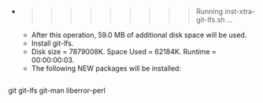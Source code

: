 * >>>>>>>>> Running inst-xtra-git-lfs.sh ...
  * After this operation, 59.0 MB of additional disk space will be used.
  * Install git-lfs.
  * Disk size = 7879008K. Space Used = 62184K. Runtime = 00:00:00:03.
  * The following NEW packages will be installed:
  ```bash
git git-lfs git-man liberror-perl
  ```
